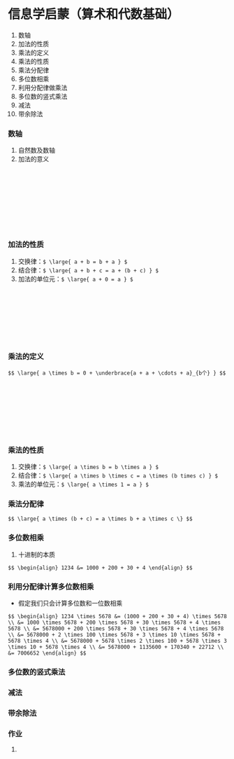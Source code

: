 # 信息学启蒙（算术和代数基础）

1. 数轴
1. 加法的性质
1. 乘法的定义
1. 乘法的性质
1. 乘法分配律
1. 多位数相乘
1. 利用分配律做乘法
1. 多位数的竖式乘法
1. 减法
1. 带余除法

	
### 数轴

1. 自然数及数轴<!-- .element: class="fragment fade-in" -->
1. 加法的意义<!-- .element: class="fragment fade-in" -->
<br/>
<br/>
<br/>
<br/>
<br/>
<br/>
<br/>
<br/>

	
### 加法的性质

1. 交换律：`$ \large{ a + b = b + a } $`
1. 结合律：`$ \large{ a + b + c = a + (b + c) } $`
1. 加法的单位元：`$ \large{ a + 0 = a } $`
<br/>
<br/>
<br/>
<br/>
<br/>
<br/>
<br/>

	
### 乘法的定义

`$$
\large{
    a \times b = 0 + \underbrace{a + a + \cdots + a}_{b个}
}
$$`

<br/>
<br/>
<br/>
<br/>
<br/>
<br/>
<br/>

	
### 乘法的性质

1. 交换律：`$ \large{ a \times b = b \times a } $`
1. 结合律：`$ \large{ a \times b \times c = a \times (b times c) } $`
1. 乘法的单位元：`$ \large{ a \times 1 = a } $`

	
### 乘法分配律

`$$
\large{
    a \times (b + c) = a \times b + a \times c
\}
$$`

	
### 多位数相乘

1. 十进制的本质

`$$
\begin{align}
    1234 &= 1000 + 200 + 30 + 4
\end{align}
$$`

	
### 利用分配律计算多位数相乘

- 假定我们只会计算多位数和一位数相乘

`$$
\begin{align}
    1234 \times 5678 &= (1000 + 200 + 30 + 4) \times 5678 \\
                     &= 1000 \times 5678 + 200 \times 5678 + 30 \times 5678 + 4 \times 5678 \\
                     &= 5678000 + 200 \times 5678 + 30 \times 5678 + 4 \times 5678 \\
                     &= 5678000 + 2 \times 100 \times 5678 + 3 \times 10 \times 5678 + 5678 \times 4 \\
                     &= 5678000 + 5678 \times 2 \times 100 + 5678 \times 3 \times 10 + 5678 \times 4 \\
                     &= 5678000 + 1135600 + 170340 + 22712 \\
                     &= 7006652
\end{align}
$$`

	
### 多位数的竖式乘法<!-- .element: class="fragment fade-out" -->

	
### 减法<!-- .element: class="fragment fade-out" -->

	
### 带余除法<!-- .element: class="fragment fade-out" -->

	
### 作业

1. 

